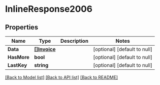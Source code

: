 # InlineResponse2006

## Properties
Name | Type | Description | Notes
------------ | ------------- | ------------- | -------------
**Data** | [**[]Invoice**](Invoice.md) |  | [optional] [default to null]
**HasMore** | **bool** |  | [optional] [default to null]
**LastKey** | **string** |  | [optional] [default to null]

[[Back to Model list]](../README.md#documentation-for-models) [[Back to API list]](../README.md#documentation-for-api-endpoints) [[Back to README]](../README.md)

